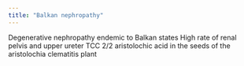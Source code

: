 ```yaml
---
title: "Balkan nephropathy"
---
```

Degenerative nephropathy endemic to Balkan states
High rate of renal pelvis and upper ureter TCC
2/2 aristolochic acid in the seeds of the aristolochia clematitis plant

